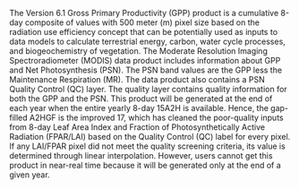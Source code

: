 The Version 6.1 Gross Primary Productivity (GPP) product is a cumulative 8-day composite of values with 500 meter (m) pixel size based on the radiation use efficiency concept that can be potentially used as inputs to data models to calculate terrestrial energy, carbon, water cycle processes, and biogeochemistry of vegetation. The Moderate Resolution Imaging Spectroradiometer (MODIS) data product includes information about GPP and Net Photosynthesis (PSN). The PSN band values are the GPP less the Maintenance Respiration (MR). The data product also contains a PSN Quality Control (QC) layer. The quality layer contains quality information for both the GPP and the PSN. This product will be generated at the end of each year when the entire yearly 8-day 15A2H is available. Hence, the gap-filled A2HGF is the improved 17, which has cleaned the poor-quality inputs from 8-day Leaf Area Index and Fraction of Photosynthetically Active Radiation (FPAR/LAI) based on the Quality Control (QC) label for every pixel. If any LAI/FPAR pixel did not meet the quality screening criteria, its value is determined through linear interpolation. However, users cannot get this product in near-real time because it will be generated only at the end of a given year.